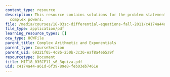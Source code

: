 ```yaml
---
content_type: resource
description: This resource contains solutions for the problem statements related to
  complex powers.
file: /media/courses/18-03sc-differential-equations-fall-2011/c4174a44a61d6f3989e8feb03eb7461e_MIT18_03SCF11_s6_3quiza.pdf
file_type: application/pdf
learning_resource_types: []
ocw_type: OCWFile
parent_title: Complex Arithmetic and Exponentials
parent_type: CourseSection
parent_uid: 69221f05-4c8b-250b-3c36-eaf8a4e65a9f
resourcetype: Document
title: MIT18_03SCF11_s6_3quiza.pdf
uid: c4174a44-a61d-6f39-89e8-feb03eb7461e
---
```

